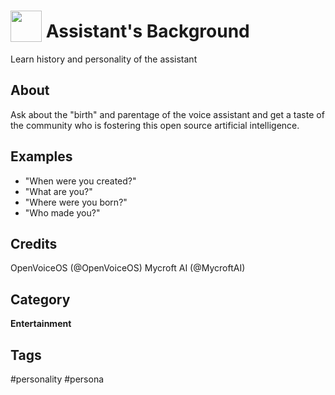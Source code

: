 # <img src='https://raw.githack.com/FortAwesome/Font-Awesome/master/svgs/solid/smile-wink.svg' card_color='#22a7f0' width='50' height='50' style='vertical-align:bottom'/> Assistant's Background
Learn history and personality of the assistant

## About
Ask about the "birth" and parentage of the voice assistant and get a taste of the community
who is fostering this open source artificial intelligence.

## Examples
* "When were you created?"
* "What are you?"
* "Where were you born?"
* "Who made you?"

## Credits
OpenVoiceOS (@OpenVoiceOS)
Mycroft AI (@MycroftAI)


## Category
**Entertainment**

## Tags
#personality
#persona

